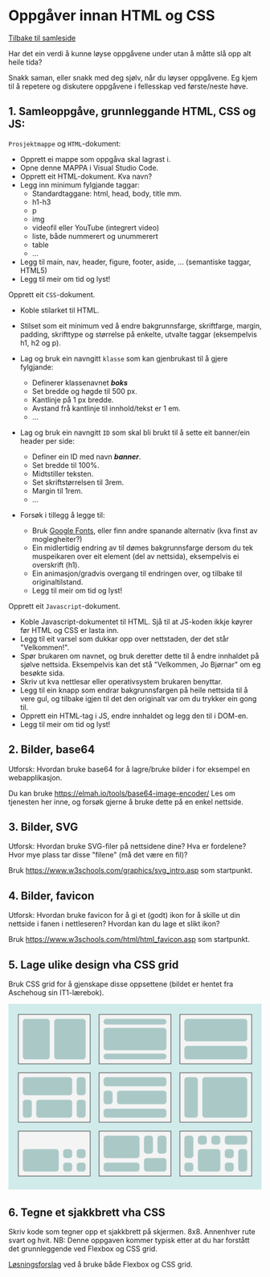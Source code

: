 # Oppgåver innan HTML og CSS
[Tilbake til samleside](../README.md)

Har det ein verdi å kunne løyse oppgåvene under utan å måtte slå opp alt heile tida?
 
Snakk saman, eller snakk med deg sjølv, når du løyser oppgåvene. Eg kjem til å repetere og diskutere oppgåvene i fellesskap ved første/neste høve.

## 1. Samleoppgåve, grunnleggande HTML, CSS og JS:

`Prosjektmappe` og `HTML`-dokument:
- Opprett ei mappe som oppgåva skal lagrast i. 
- Opne denne MAPPA i Visual Studio Code.
- Opprett eit HTML-dokument. Kva navn?
- Legg inn minimum fylgjande taggar: 
    - Standardtaggane: html, head, body, title mm. 
    - h1-h3 
    - p 
    - img
    - videofil eller YouTube (integrert video)
    - liste, både nummerert og unummerert 
    - table 
    - …
- Legg til main, nav, header, figure, footer, aside, … (semantiske taggar, HTML5)
- Legg til meir om tid og lyst!

Opprett eit `CSS`-dokument.
- Koble stilarket til HTML.
- Stilset som eit minimum ved å endre bakgrunnsfarge, skriftfarge, margin, padding, skrifttype og størrelse på enkelte, utvalte taggar (eksempelvis h1, h2 og p).
- Lag og bruk ein navngitt `klasse` som kan gjenbrukast til å gjere fylgjande:
    - Definerer klassenavnet ***boks*** 
    - Set bredde og høgde til 500 px.
    - Kantlinje på 1 px bredde.
    - Avstand frå kantlinje til innhold/tekst er 1 em.
    - …
- Lag og bruk ein navngitt `ID` som skal bli brukt til å sette eit banner/ein header per side:
    - Definer ein ID med navn ***banner***.
    - Set bredde til 100%.
    - Midtstiller teksten.
    - Set skriftstørrelsen til 3rem.
    - Margin til 1rem.
    - …

- Forsøk i tillegg å legge til: 
    - Bruk [Google Fonts](https://fonts.google.com/), eller finn andre spanande alternativ (kva finst av moglegheiter?)
    - Ein midlertidig endring av til dømes bakgrunnsfarge dersom du tek muspeikaren over eit element (del av nettsida), eksempelvis ei overskrift (h1).
    - Ein animasjon/gradvis overgang til endringen over, og tilbake til originaltilstand.
    - Legg til meir om tid og lyst!

Opprett eit `Javascript`-dokument.
- Koble Javascript-dokumentet til HTML. Sjå til at JS-koden ikkje køyrer før HTML og CSS er lasta inn.
- Legg til eit varsel som dukkar opp over nettstaden, der det står "Velkommen!".
- Spør brukaren om navnet, og bruk deretter dette til å endre innhaldet på sjølve nettsida. Eksempelvis kan det stå "Velkommen, Jo Bjørnar" om eg besøkte sida.
- Skriv ut kva nettlesar eller operativsystem brukaren benyttar.
- Legg til ein knapp som endrar bakgrunnsfargen på heile nettsida til å vere gul, og tilbake igjen til det den originalt var om du trykker ein gong til.
- Opprett ein HTML-tag i JS, endre innhaldet og legg den til i DOM-en.
- Legg til meir om tid og lyst!

## 2. Bilder, base64
Utforsk: Hvordan bruke base64 for å lagre/bruke bilder i for eksempel en webapplikasjon. 

Du kan bruke https://elmah.io/tools/base64-image-encoder/ Les om tjenesten her inne, og forsøk gjerne å bruke dette på en enkel nettside.

## 3. Bilder, SVG
Utforsk: Hvordan bruke SVG-filer på nettsidene dine? Hva er fordelene? Hvor mye plass tar disse "filene" (må det være en fil)?

Bruk https://www.w3schools.com/graphics/svg_intro.asp som startpunkt.

## 4. Bilder, favicon
Utforsk: Hvordan bruke favicon for å gi et (godt) ikon for å skille ut din nettside i fanen i nettleseren? Hvordan kan du lage et slikt ikon?

Bruk https://www.w3schools.com/html/html_favicon.asp som startpunkt.

## 5. Lage ulike design vha CSS grid
Bruk CSS grid for å gjenskape disse oppsettene (bildet er hentet fra Aschehoug sin IT1-lærebok).

![Bilde av ulike oppsett](../bilder/grid-oppgaver-aschehoug.png)

## 6. Tegne et sjakkbrett vha CSS
Skriv kode som tegner opp et sjakkbrett på skjermen. 8x8. Annenhver rute svart og hvit. NB: Denne oppgaven kommer typisk etter at du har forstått det grunnleggende ved Flexbox og CSS grid.

[Løsningsforslag](../eksempel/css/sjakkbrett-flex-vs-grid/) ved å bruke både Flexbox og CSS grid.
